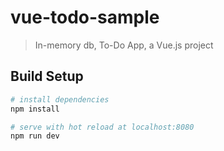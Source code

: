# vue-todo-sample

> In-memory db, To-Do App, a Vue.js project


## Build Setup

``` bash
# install dependencies
npm install

# serve with hot reload at localhost:8080
npm run dev
```
